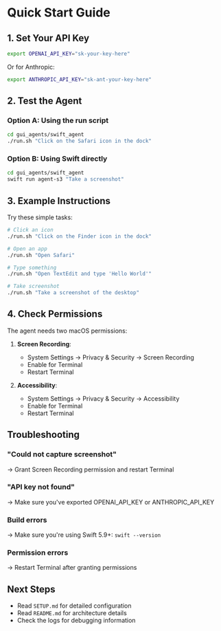 # Quick Start Guide

## 1. Set Your API Key

```bash
export OPENAI_API_KEY="sk-your-key-here"
```

Or for Anthropic:

```bash
export ANTHROPIC_API_KEY="sk-ant-your-key-here"
```

## 2. Test the Agent

### Option A: Using the run script

```bash
cd gui_agents/swift_agent
./run.sh "Click on the Safari icon in the dock"
```

### Option B: Using Swift directly

```bash
cd gui_agents/swift_agent
swift run agent-s3 "Take a screenshot"
```

## 3. Example Instructions

Try these simple tasks:

```bash
# Click an icon
./run.sh "Click on the Finder icon in the dock"

# Open an app
./run.sh "Open Safari"

# Type something
./run.sh "Open TextEdit and type 'Hello World'"

# Take screenshot
./run.sh "Take a screenshot of the desktop"
```

## 4. Check Permissions

The agent needs two macOS permissions:

1. **Screen Recording**: 
   - System Settings → Privacy & Security → Screen Recording
   - Enable for Terminal
   - Restart Terminal

2. **Accessibility**:
   - System Settings → Privacy & Security → Accessibility  
   - Enable for Terminal
   - Restart Terminal

## Troubleshooting

### "Could not capture screenshot"
→ Grant Screen Recording permission and restart Terminal

### "API key not found"
→ Make sure you've exported OPENAI_API_KEY or ANTHROPIC_API_KEY

### Build errors
→ Make sure you're using Swift 5.9+: `swift --version`

### Permission errors
→ Restart Terminal after granting permissions

## Next Steps

- Read `SETUP.md` for detailed configuration
- Read `README.md` for architecture details
- Check the logs for debugging information

